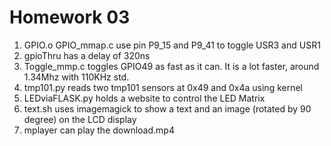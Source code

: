 # Homework 03
1. GPIO.o GPIO_mmap.c use pin P9_15 and P9_41 to toggle USR3 and USR1
2. gpioThru has a delay of 320ns
3. Toggle_mmp.c toggles GPIO49 as fast as it can. It is a lot faster, around 1.34Mhz with 110KHz std.  
4. tmp101.py reads two tmp101 sensors at 0x49 and 0x4a using kernel
5. LEDviaFLASK.py holds a website to control the LED Matrix
6. text.sh uses imagemagick to show a text and an image (rotated by 90 degree) on the LCD display
7. mplayer can play the download.mp4
